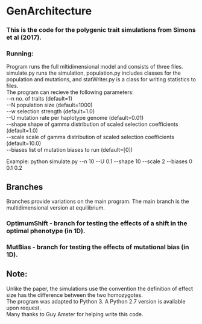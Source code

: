 # GenArchitecture
### This is the code for the polygenic trait simulations from Simons et al (2017).
### Running:
Program runs the full mltidimensional model and consists of three files. simulate.py runs the simulation, population.py includes classes for the population and mutations, and statWriter.py is a class for writing statistics to files.  
The program can recieve the following parameters:  
--n no. of traits (default=1)  
--N population size (default=1000)  
--w selection strength (default=1.0)  
--U mutation rate per haplotype genome (default=0.01)  
--shape shape of gamma distribution of scaled selection coefficients (default=1.0)  
--scale scale of gamma distribution of scaled selection coefficients (default=10.0)  
--biases list of mutation biases to run (default=[0])  
  
Example: python simulate.py --n 10 --U 0.1 --shape 10 --scale 2 --biases 0 0.1 0.2  

## Branches
Branches provide variations on the main program. The main branch is the multidimensional version at equilibrium.
### OptimumShift - branch for testing the effects of a shift in the optimal phenotype (in 1D).
### MutBias - branch for testing the effects of mutational bias (in 1D).

## Note:
Unlike the paper, the simulations use the convention the definition of effect size has the difference between the two homozygotes.  
The program was adapted to Python 3. A Python 2.7 version is available upon request.  
Many thanks to Guy Amster for helping write this code.
